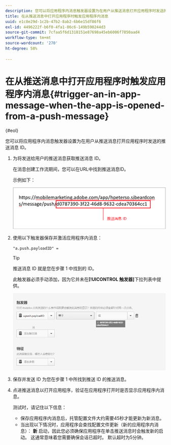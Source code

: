 ```yaml
---
description: 您可以将应用程序内消息触发器设置为在用户从推送消息打开应用程序时发送的推送消息 ID。
title: 在从推送消息中打开应用程序时触发应用程序内消息
uuid: e1c8e29d-1c2b-47b2-8ab2-6b6e15df86f6
exl-id: 4496222f-b6f0-4fa1-86c6-149b590244d3
source-git-commit: 7cfaa5f6d1318151e87698a45eb6006f7850aad4
workflow-type: tm+mt
source-wordcount: '270'
ht-degree: 58%

---
```


# 在从推送消息中打开应用程序时触发应用程序内消息{#trigger-an-in-app-message-when-the-app-is-opened-from-a-push-message}

{#eol}

您可以将应用程序内消息触发器设置为在用户从推送消息打开应用程序时发送的推送消息 ID。

1. 为将发送给用户的推送消息获取推送消息 ID。

   在消息创建工作流期间，您可以在URL中找到推送消息ID。

   示例如下：

   ![](assets/brandon_task1.png)

1. 使用以下触发器保存并激活应用程序内消息：

   `"a.push.payloadID" =`

   >[!TIP]
   >
   >推送消息 ID 就是您在步骤 1 中找到的 ID。

   此触发器必须手动添加，因为它并未在&#x200B;**[!UICONTROL 触发器]**&#x200B;下拉列表中提供。

   ![](assets/brandon_task2.png)

1. 保存并发送 ID 为您在步骤 1 中所找到推送 ID 的推送消息。
1. 点进推送消息以打开应用程序，验证在应用程序打开时是否显示应用程序内消息。

   测试时，请记住以下信息：

   * 保存应用程序内消息后，托管配置文件大约需要45秒才能更新为新消息。
   * 当出现以下情况时，应用程序会查找配置文件更新（新的应用程序内消息）： **新** 启动，因此您必须确保应用程序在单击推送消息时会触发新的启动。
   这通常意味着您需要确保会话已超时。 默认超时为5分钟。
